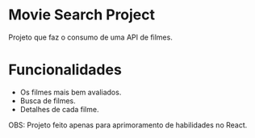 # Movie Search Project

<p>Projeto que faz o consumo de uma API de filmes.</p>

# Funcionalidades

<ul>
  <li>Os filmes mais bem avaliados.</li>
  <li>Busca de filmes.</li>
  <li>Detalhes de cada filme.</li>
</ul>

OBS: Projeto feito apenas para aprimoramento de habilidades no React.
